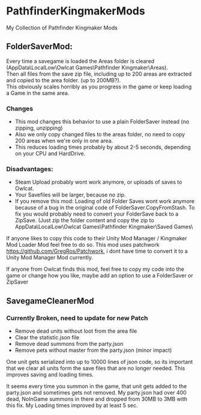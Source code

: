 # PathfinderKingmakerMods
My Collection of Pathfinder Kingmaker Mods

## FolderSaverMod:

Every time a savegame is loaded the Areas folder is cleared (AppData\LocalLow\Owlcat Games\Pathfinder Kingmaker\Areas).  
Then all files from the save zip file, including up to 200 areas are extracted and copied to the area folder. (up to 200MB?).  
This obviously scales horribly as you progress in the game or keep loading a Game in the same area.

### Changes

- This mod changes this behavior to use a plain FolderSaver instead (no zipping, unzipping)
- Also we only copy changed files to the areas folder, no need to copy 200 areas when we're only in one area.
- This reduces loading times probably by about 2-5 seconds, depending on your CPU and HardDrive.

### Disadvantages: 
- Steam Upload probably wont work anymore, or uploads of saves to Owlcat.
- Your Savefiles will be larger, because no zip.
- If you remove this mod: Loading of old Folder Saves wont work anymore because of a bug in the original code of FolderSaver.CopyFromStash.
To fix you would probably need to convert your FolderSave back to a ZipSave.
(Just zip the folder content and copy the zip to AppData\LocalLow\Owlcat Games\Pathfinder Kingmaker\Saved Games\

If anyone likes to copy this code to their Unity Mod Manager / Kingmaker Mod Loader Mod feel free to do so.
This mod uses patchwork  https://github.com/GregRos/Patchwork, i dont have time to convert it to a Unity Mod Manager Mod currently.

If anyone from Owlcat finds this mod, feel free to copy my code into the game or change how you like, maybe add an option to use a FolderSaver or ZipSaver


## SavegameCleanerMod

### Currently Broken, need to update for new Patch

- Remove dead units without loot from the area file
- Clear the statistic.json file
- Remove dead summons from the party.json
- Remove pets without master from the party.json (minor impact)

One unit gets serialized into up to 10000 lines of json code, so its important that we clear all units form the save files that are no longer needed. This improves saving and loading times. 

It seems every time you summon in the game, that unit gets added to the party.json and sometimes gets not removed.
My party.json had over 400 dead, NoInGame summons in there and dropped from 30MB to 3MB with this fix. My Loading times improved by at least 5 sec.
